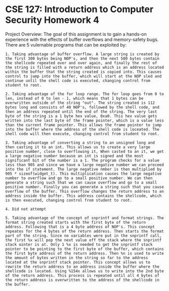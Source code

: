 # CSE 127: Introduction to Computer Security Homework 4 

Project Overview: The goal of this assignment is to gain a hands-on experience with the effects of buffer overflows and memory-safety bugs. There are 5 vulernable programs that can be exploited by:

	1. Taking advantage of buffer overflow. A large string is created by the first 300 bytes being NOP's, and then the next 500 bytes contain the shellcode repeated over and over again, and finally the rest of the string is filled with a return address which is an address located within the buffer that the string created is copied into. This causes control to jump into the buffer, which will start at the NOP sled and continue until the shell code is executed, changing control from student to root.

	2. Taking advantage of the for loop range. The for loop goes from 0 to len, instead of 0 to len - 1, which means that 1 bytes can be overwritten outside of the string "out". The string created is 112 bytes long and consists of 40 NOP's, followed by the shell code, and then an address repeated until the end of the string. The very last byte of the string is a 1 byte hex value, 0xa0. This hex value gets written into the last byte of the frame pointer, which is a value less than the current frame pointer. This allows the frame pointer to jump into the buffer where the address of the shell code is loceated. The shell code will then execute, changing control from student to root.

	3. Taking advantage of converting a string to an unsigned long and then casting it to an int. This allows us to create a very large positive number, close to overflowing it, When casted to an it, we get a large negative number because an int is signed and the most significant bit of the number is a 1. The program checks for a value less than 905 and since we have a large negative number we can proceed into the if statement. The large negative nmber is then multiplied by 905 * sizeof(widget_t). This multiplication causes the large negative number to overflow and go to a small positive number. We can then generate a string such that we can cause overflow and go to a small positive number. Finally you can generate a string such that you cause overflow of the buffer. This overflow changes the return address to an address inside the buffer. This address contains the shellcode, which is then executed, changing control from student to root.

	4. Did not attempt

	5. Taking advantage of the concept of snprintf and format strings. The format string created starts with the first byte of the return address. Following that is a 4 byte address of NOP's. This concept repeates for the 4 bytes of the return address. Then starts the format part of the string. Since no variables were put in the snprintf call, the first %x will pop the next value off the stack where the snprintf stack ointer is at. Only 1 %x is needed to get the snprintf stack pointer to be pointing to the first byte of the buffer, which contains the first byte address of the return address. Then %n is used to write the amount of bytes written in the string so far to the address located at the snprintf stack pointer. This concept allows us to rewrite the return address to an address inside the buffer where the shellcode is located. Using %154x allows us to write into the 2nd byte of the return address. This process is repeated until all 4 bytes of the return address is overwritten to the address of the shellcode in the buffer. 
